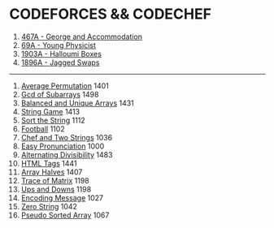# CODEFORCES && CODECHEF
1. [467A -  George and Accommodation](https://codeforces.com/problemset/problem/467/A)
2. [69A - Young Physicist](https://codeforces.com/problemset/problem/69/A)
3. [1903A - Halloumi Boxes](https://codeforces.com/problemset/problem/1903/A)
4. [1896A - Jagged Swaps](https://codeforces.com/problemset/problem/1896/A)

------------------------------------------------------------------------------------

1. [Average Permutation](https://github.com/iamabirakash/CODEFORCES/tree/main/Average%20Permutation) 1401
2. [Gcd of Subarrays](https://github.com/iamabirakash/CODEFORCES/tree/main/GCD) 1498
3. [Balanced and Unique Arrays](https://github.com/iamabirakash/CODEFORCES/tree/main/Balanced%20and%20Unique%20Arrays) 1431
4. [String Game](https://github.com/iamabirakash/CODEFORCES/tree/main/String%20Game) 1413
5. [Sort the String](https://github.com/iamabirakash/CODEFORCES/tree/main/Sort%20the%20String) 1112
6. [Football](https://github.com/iamabirakash/CODEFORCES/tree/main/Football) 1102
7. [Chef and Two Strings](https://github.com/iamabirakash/CODEFORCES/tree/main/Chef%20and%20Two%20Strings) 1036
8. [Easy Pronunciation](https://github.com/iamabirakash/CODEFORCES/tree/main/Easy%20Pronunciation) 1000
9. [Alternating Divisibility](https://github.com/iamabirakash/CODEFORCES/tree/main/Alternating%20Divisibility) 1483
10. [HTML Tags](https://github.com/iamabirakash/CODEFORCES/tree/main/HTML%20Tags) 1441
11. [Array Halves](https://github.com/iamabirakash/CODEFORCES/tree/main/Array%20Halves) 1407
12. [Trace of Matrix](https://github.com/iamabirakash/CODEFORCES/tree/main/Trace%20of%20Matrix) 1198
13. [Ups and Downs](https://github.com/iamabirakash/CODEFORCES/tree/main/Ups%20and%20Downs) 1198
14. [Encoding Message](https://github.com/iamabirakash/CODEFORCES/tree/main/Encoding%20Message) 1027
15. [Zero String](https://github.com/iamabirakash/CODEFORCES/tree/main/ZERO%20STRING) 1042
16. [Pseudo Sorted Array](https://github.com/iamabirakash/CODEFORCES/tree/main/Pseudo%20Sorted%20Array) 1067
